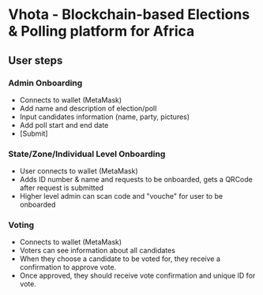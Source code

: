 # Vhota - Blockchain-based Elections & Polling platform for Africa

## User steps

### Admin Onboarding

- Connects to wallet (MetaMask)
- Add name and description of election/poll
- Input candidates information (name, party, pictures)
- Add poll start and end date
- [Submit]

### State/Zone/Individual Level Onboarding

- User connects to wallet (MetaMask)
- Adds ID number & name and requests to be onboarded, gets a QRCode after request is submitted
- Higher level admin can scan code and "vouche" for user to be onboarded

### Voting

- Connects to wallet (MetaMask)
- Voters can see information about all candidates
- When they choose a candidate to be voted for, they receive a confirmation to approve vote.
- Once approved, they should receive vote confirmation and unique ID for vote.
